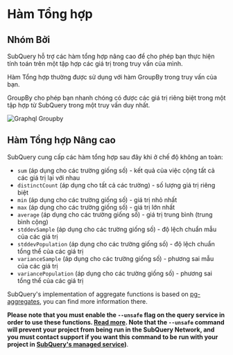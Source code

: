 # Hàm Tổng hợp

## Nhóm Bởi

SubQuery hỗ trợ các hàm tổng hợp nâng cao để cho phép bạn thực hiện tính toán trên một tập hợp các giá trị trong truy vấn của mình.

Hàm Tổng hợp thường được sử dụng với hàm GroupBy trong truy vấn của bạn.

GroupBy cho phép bạn nhanh chóng có được các giá trị riêng biệt trong một tập hợp từ SubQuery trong một truy vấn duy nhất.

![Graphql Groupby](/assets/img/graphql_aggregation.png)

## Hàm Tổng hợp Nâng cao

SubQuery cung cấp các hàm tổng hợp sau đây khi ở chế độ không an toàn:

- `sum` (áp dụng cho các trường giống số) - kết quả của việc cộng tất cả các giá trị lại với nhau
- `distinctCount` (áp dụng cho tất cả các trường) - số lượng giá trị riêng biệt
- `min` (áp dụng cho các trường giống số) - giá trị nhỏ nhất
- `max` (áp dụng cho các trường giống số) - giá trị lớn nhất
- `average` (áp dụng cho các trường giống số) - giá trị trung bình (trung bình cộng)
- `stddevSample` (áp dụng cho các trường giống số) - độ lệch chuẩn mẫu của các giá trị
- `stddevPopulation` (áp dụng cho các trường giống số) - độ lệch chuẩn tổng thể của các giá trị
- `varianceSample` (áp dụng cho các trường giống số) - phương sai mẫu của các giá trị
- `variancePopulation` (áp dụng cho các trường giống số) - phương sai tổng thể của các giá trị

SubQuery's implementation of aggregate functions is based on [pg-aggregates](https://github.com/graphile/pg-aggregates), you can find more information there.

**Please note that you must enable the `--unsafe` flag on the query service in order to use these functions. [Read more](./references.md#unsafe-2). Note that the `--unsafe` command will prevent your project from being run in the SubQuery Network, and you must contact support if you want this command to be run with your project in [SubQuery's managed service](https://project.subquery.network))**.
